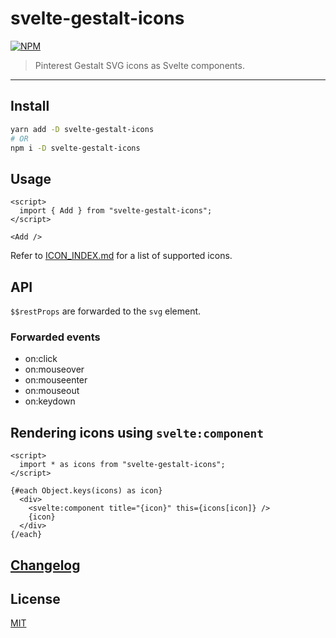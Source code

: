 # svelte-gestalt-icons

[![NPM][npm]][npm-url]

> Pinterest Gestalt SVG icons as Svelte components.

<!-- REPO_URL -->

---

<!-- TOC -->

## Install

```bash
yarn add -D svelte-gestalt-icons
# OR
npm i -D svelte-gestalt-icons
```

## Usage

<!-- prettier-ignore-start -->
```svelte
<script>
  import { Add } from "svelte-gestalt-icons";
</script>

<Add />
```
<!-- prettier-ignore-end -->

Refer to [ICON_INDEX.md](ICON_INDEX.md) for a list of supported icons.

## API

`$$restProps` are forwarded to the `svg` element.

### Forwarded events

- on:click
- on:mouseover
- on:mouseenter
- on:mouseout
- on:keydown

## Rendering icons using `svelte:component`

<!-- prettier-ignore-start -->
```svelte
<script>
  import * as icons from "svelte-gestalt-icons";
</script>

{#each Object.keys(icons) as icon}
  <div>
    <svelte:component title="{icon}" this={icons[icon]} />
    {icon}
  </div>
{/each}
```
<!-- prettier-ignore-end -->

## [Changelog](CHANGELOG.md)

## License

[MIT](LICENSE)

[npm]: https://img.shields.io/npm/v/svelte-gestalt-icons.svg?color=blue
[npm-url]: https://npmjs.com/package/svelte-gestalt-icons
